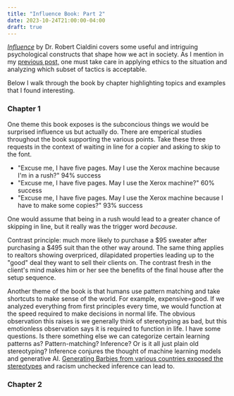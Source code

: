 ```yaml
---
title: "Influence Book: Part 2"
date: 2023-10-24T21:00:00-04:00
draft: true
---
```


[_Influence_](https://www.influenceatwork.com/) by Dr. Robert Cialdini covers some useful and intriguing psychological constructs that shape how we act in society. As I mention in my [previous post,](/2023/influence-or-persuasion/) one must take care in applying ethics to the situation and analyzing which subset of tactics is acceptable.

Below I walk through the book by chapter highlighting topics and examples that I found interesting.

### Chapter 1

One theme this book exposes is the subconcious things we would be surprised influence us but actually do. There are emperical studies throughout the book supporting the various points. Take these three requests in the context of waiting in line for a copier and asking to skip to the font.

- "Excuse me, I have five pages. May I use the Xerox machine because I'm in a rush?" 94% success
- "Excuse me, I have five pages. May I use the Xerox machine?" 60% success
- "Excuse me, I have five pages. May I use the Xerox machine because I have to make some copies?" 93% success

One would assume that being in a rush would lead to a greater chance of skipping in line, but it really was the trigger word _because_.

Contrast principle: much more likely to purchase a $95 sweater after purchasing a $495 suit than the other way around. The same thing applies to realtors showing overpriced, dilapidated properties leading up to the "good" deal they want to sell their clients on. The contrast fresh in the client's mind makes him or her see the benefits of the final house after the setup sequence.

<!-- include jewelry price story? -->

Another theme of the book is that humans use pattern matching and take shortcuts to make sense of the world. For example, expensive=good. If we analyzed everything from first principles every time, we would function at the speed required to make decisions in normal life. The obvious observation this raises is we generally think of stereotyping as bad, but this emotionless observation says it is required to function in life. I have some questions. Is there something else we can categorize certain learning patterns as? Pattern-matching? Inference? Or is it all just plain old stereotyping? Inference conjures the thought of machine learning models and generative AI. [Generating Barbies from various countries exposed the stereotypes](https://www.insider.com/ai-generated-barbie-every-country-criticism-internet-midjourney-racism-2023-7) and racism unchecked inference can lead to.

### Chapter 2
